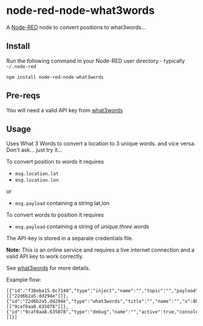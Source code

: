 node-red-node-what3words
========================

A <a href="http://nodered.org" target="_new">Node-RED</a> node to convert positions to what3words...

Install
-------

Run the following command in your Node-RED user directory - typically `~/.node-red`

    npm install node-red-node-what3words

Pre-reqs
--------

You will need a valid API key from <a href="http://what3words.com/">what3words</a>


Usage
-----

Uses What 3 Words to convert a location to 3 unique words.
and vice versa. Don't ask... just try it...

To convert position to words it requires

 - `msg.location.lat`
 - `msg.location.lon`

or

 - `msg.payload`  containing a string  lat,lon


To convert words to position it requires

 - `msg.payload` containing a string of  _unique.three.words_


The API-key is stored in a separate credentials file.

**Note:** This is an online service and requires a live internet connection and a valid API key to work correctly.

See <a href="http://what3words.com/" target="_new">what3words</a> for more details.</p>

Example flow:

    [{"id":"f38eba15.0c7148","type":"inject","name":"","topic":"","payload":"calibrate.newlyweds.switched","payloadType":"string","repeat":"","crontab":"","once":false,"x":646,"y":319,"z":"cf058368.30fa8","wires":[["22d6b2a5.dd294e"]]},{"id":"22d6b2a5.dd294e","type":"what3words","title":"","name":"","x":881,"y":317,"z":"cf058368.30fa8","wires":[["9caf8aa8.635078"]]},{"id":"9caf8aa8.635078","type":"debug","name":"","active":true,"console":false,"complete":"true","x":1077,"y":315,"z":"cf058368.30fa8","wires":[]}]
